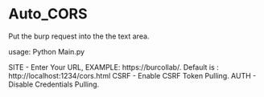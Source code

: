 # Auto_CORS

Put the burp request into the the text area.

usage: Python Main.py 

SITE - Enter Your URL, EXAMPLE: https://burcollab/. Default is : http://localhost:1234/cors.html
CSRF - Enable CSRF Token Pulling.
AUTH -  Disable Credentials Pulling.
